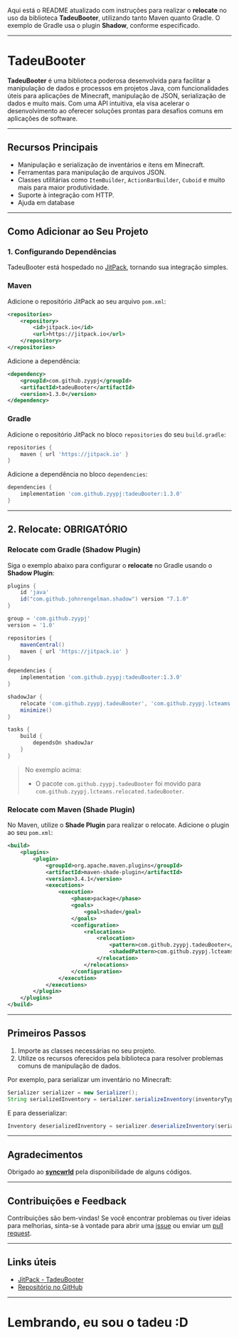 Aqui está o README atualizado com instruções para realizar o **relocate** no uso da biblioteca **TadeuBooter**, utilizando tanto Maven quanto Gradle. O exemplo de Gradle usa o plugin **Shadow**, conforme especificado.

---

# TadeuBooter

**TadeuBooter** é uma biblioteca poderosa desenvolvida para facilitar a manipulação de dados e processos em projetos Java, com funcionalidades úteis para aplicações de Minecraft, manipulação de JSON, serialização de dados e muito mais. Com uma API intuitiva, ela visa acelerar o desenvolvimento ao oferecer soluções prontas para desafios comuns em aplicações de software.

---

## Recursos Principais

- Manipulação e serialização de inventários e itens em Minecraft.
- Ferramentas para manipulação de arquivos JSON.
- Classes utilitárias como `ItemBuilder`, `ActionBarBuilder`, `Cuboid` e muito mais para maior produtividade.
- Suporte à integração com HTTP.
- Ajuda em database

---

## Como Adicionar ao Seu Projeto

### 1. Configurando Dependências

TadeuBooter está hospedado no [JitPack](https://jitpack.io/), tornando sua integração simples.

### Maven

Adicione o repositório JitPack ao seu arquivo `pom.xml`:

```xml
<repositories>
    <repository>
        <id>jitpack.io</id>
        <url>https://jitpack.io</url>
    </repository>
</repositories>
```

Adicione a dependência:

```xml
<dependency>
    <groupId>com.github.zyypj</groupId>
    <artifactId>tadeuBooter</artifactId>
    <version>1.3.0</version>
</dependency>
```

### Gradle

Adicione o repositório JitPack no bloco `repositories` do seu `build.gradle`:

```gradle
repositories {
    maven { url 'https://jitpack.io' }
}
```

Adicione a dependência no bloco `dependencies`:

```gradle
dependencies {
    implementation 'com.github.zyypj:tadeuBooter:1.3.0'
}
```

---

## 2. Relocate: OBRIGATÓRIO

### Relocate com Gradle (Shadow Plugin)

Siga o exemplo abaixo para configurar o **relocate** no Gradle usando o **Shadow Plugin**:

```gradle
plugins {
    id 'java'
    id("com.github.johnrengelman.shadow") version "7.1.0"
}

group = 'com.github.zyypj'
version = '1.0'

repositories {
    mavenCentral()
    maven { url 'https://jitpack.io' }
}

dependencies {
    implementation 'com.github.zyypj:tadeuBooter:1.3.0'
}

shadowJar {
    relocate 'com.github.zyypj.tadeuBooter', 'com.github.zyypj.lcteams.relocated.tadeuBooter'
    minimize()
}

tasks {
    build {
        dependsOn shadowJar
    }
}
```

> No exemplo acima:
> - O pacote `com.github.zyypj.tadeuBooter` foi movido para `com.github.zyypj.lcteams.relocated.tadeuBooter`.

### Relocate com Maven (Shade Plugin)

No Maven, utilize o **Shade Plugin** para realizar o relocate. Adicione o plugin ao seu `pom.xml`:

```xml
<build>
    <plugins>
        <plugin>
            <groupId>org.apache.maven.plugins</groupId>
            <artifactId>maven-shade-plugin</artifactId>
            <version>3.4.1</version>
            <executions>
                <execution>
                    <phase>package</phase>
                    <goals>
                        <goal>shade</goal>
                    </goals>
                    <configuration>
                        <relocations>
                            <relocation>
                                <pattern>com.github.zyypj.tadeuBooter</pattern>
                                <shadedPattern>com.github.zyypj.lcteams.relocated.tadeuBooter</shadedPattern>
                            </relocation>
                        </relocations>
                    </configuration>
                </execution>
            </executions>
        </plugin>
    </plugins>
</build>
```

---

## Primeiros Passos

1. Importe as classes necessárias no seu projeto.
2. Utilize os recursos oferecidos pela biblioteca para resolver problemas comuns de manipulação de dados.

Por exemplo, para serializar um inventário no Minecraft:

```java
Serializer serializer = new Serializer();
String serializedInventory = serializer.serializeInventory(inventoryType, inventory);
```

E para desserializar:

```java
Inventory deserializedInventory = serializer.deserializeInventory(serializedInventory);
```

---

## Agradecimentos

Obrigado ao [**syncwrld**](https://github.com/syncwrld) pela disponibilidade de alguns códigos.

---

## Contribuições e Feedback

Contribuições são bem-vindas! Se você encontrar problemas ou tiver ideias para melhorias, sinta-se à vontade para abrir uma [issue](https://github.com/zyypj/tadeuBooter/issues) ou enviar um [pull request](https://github.com/zyypj/tadeuBooter/pulls).

---

## Links úteis

- [JitPack - TadeuBooter](https://jitpack.io/#zyypj/tadeuBooter/v0.5)
- [Repositório no GitHub](https://github.com/zyypj/tadeuBooter)

---

# Lembrando, eu sou o tadeu :D
